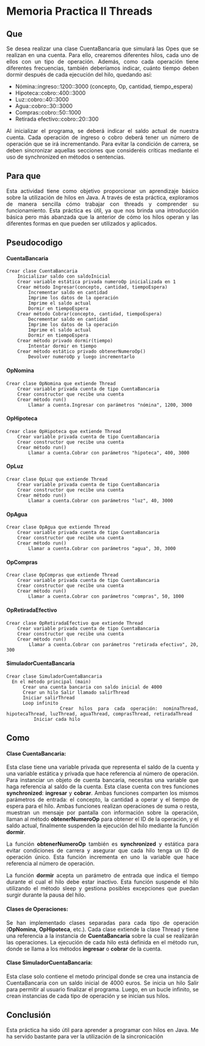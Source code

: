 # Memoria Practica II Threads
## Que 
  <div style="text-align: justify;">

  Se desea realizar una clase CuentaBancaria que simulará las Opes que se realizan en una cuenta. Para ello, crearemos diferentes hilos, cada uno de ellos con un tipo de operación.
  Además, como cada operación tiene diferentes frecuencias, también deberíamos indicar, cuánto tiempo deben dormir después de cada ejecución del hilo, quedando así:

  - Nómina::ingreso::1200::3000 (concepto, Op, cantidad, tiempo_espera)
  - Hipoteca::cobro::400::3000
  - Luz::cobro::40::3000
  - Agua::cobro::30::3000
  - Compras::cobro::50::1000
  - Retirada efectivo::cobro::20::300

  Al inicializar el programa, se deberá indicar el saldo actual de nuestra cuenta.
  Cada operación de ingreso o cobro deberá tener un número de operación que se irá incrementando.
  Para evitar la condición de carrera, se deben sincronizar aquellas secciones que consideréis críticas mediante el uso de synchronized en métodos o sentencias.

## Para que
  <div style="text-align: justify;">

  Esta actividad tiene como objetivo proporcionar un aprendizaje básico sobre la utilización de hilos en Java. A través de esta práctica, exploramos de manera sencilla cómo trabajar con threads y comprender su funcionamiento. Esta práctica es útil, ya que nos brinda una introducción básica pero más abanzada que la anterior de cómo los hilos operan y las diferentes formas en que pueden ser utilizados y aplicados.
  </div>
  <div style="page-break-before:always"></div>

## Pseudocodigo
  #### CuentaBancaria
    Crear clase CuentaBancaria
        Inicializar saldo con saldoInicial
        Crear variable estática privada numeroOp inicializada en 1
        Crear método Ingresar(concepto, cantidad, tiempoEspera)
            Incrementar saldo en cantidad
            Imprime los datos de la operación
            Imprime el saldo actual
            Dormir en tiempoEspera
        Crear método Cobrar(concepto, cantidad, tiempoEspera)
            Decrementar saldo en cantidad
            Imprime los datos de la operación
            Imprime el saldo actual
            Dormir en tiempoEspera
        Crear método privado dormir(tiempo)
            Intentar dormir en tiempo
        Crear método estático privado obtenerNumeroOp()
            Devolver numeroOp y luego incrementarlo
    
  #### OpNomina
    Crear clase OpNomina que extiende Thread
        Crear variable privada cuenta de tipo CuentaBancaria
        Crear constructor que recibe una cuenta
        Crear método run()
            Llamar a cuenta.Ingresar con parámetros "nómina", 1200, 3000
    
  #### OpHipoteca
    Crear clase OpHipoteca que extiende Thread
        Crear variable privada cuenta de tipo CuentaBancaria
        Crear constructor que recibe una cuenta
        Crear método run()
            Llamar a cuenta.Cobrar con parámetros "hipoteca", 400, 3000
  <div style="page-break-before:always"></div>

  #### OpLuz
    Crear clase OpLuz que extiende Thread
        Crear variable privada cuenta de tipo CuentaBancaria
        Crear constructor que recibe una cuenta
        Crear método run()
            Llamar a cuenta.Cobrar con parámetros "luz", 40, 3000
    
  #### OpAgua
    Crear clase OpAgua que extiende Thread
        Crear variable privada cuenta de tipo CuentaBancaria
        Crear constructor que recibe una cuenta
        Crear método run()
            Llamar a cuenta.Cobrar con parámetros "agua", 30, 3000
    
  #### OpCompras
    Crear clase OpCompras que extiende Thread
        Crear variable privada cuenta de tipo CuentaBancaria
        Crear constructor que recibe una cuenta
        Crear método run()
            Llamar a cuenta.Cobrar con parámetros "compras", 50, 1000
    
  #### OpRetiradaEfectivo
    Crear clase OpRetiradaEfectivo que extiende Thread
        Crear variable privada cuenta de tipo CuentaBancaria
        Crear constructor que recibe una cuenta
        Crear método run()
            Llamar a cuenta.Cobrar con parámetros "retirada efectivo", 20, 300
  <div style="page-break-before:always"></div>

  #### SimuladorCuentaBancaria
    Crear clase SimuladorCuentaBancaria
      En el método principal (main)
          Crear una cuenta bancaria con saldo inicial de 4000
          Crear un hilo Salir llamado salirThread
          Iniciar salirThread
          Loop infinito
              Crear hilos para cada operación: nominaThread, hipotecaThread, luzThread, aguaThread, comprasThread, retiradaThread
              Iniciar cada hilo

## Como
  <div style="text-align: justify;">

  #### Clase CuentaBancaria:
  Esta clase tiene una variable privada que representa el saldo de la cuenta y una variable estática y privada que hace referencia al número de operación. Para instanciar un objeto de cuenta bancaria, necesitas una variable que haga referencia al saldo de la cuenta. Esta clase cuenta con tres funciones **synchronized**: **ingresar** y **cobrar**. Ambas funciones comparten los mismos parámetros de entrada: el concepto, la cantidad a operar y el tiempo de espera para el hilo. Ambas funciones realizan operaciones de suma o resta, muestran un mensaje por pantalla con información sobre la operación, llaman al método **obtenerNumeroOp** para obtener el ID de la operación, y el saldo actual, finalmente suspenden la ejecución del hilo mediante la función **dormir**.

  La función **obtenerNumeroOp** también es **synchronized** y estática para evitar condiciones de carrera y asegurar que cada hilo tenga un ID de operación único. Esta función incrementa en uno la variable que hace referencia al número de operación.

  La función **dormir** acepta un parámetro de entrada que indica el tiempo durante el cual el hilo debe estar inactivo. Esta función suspende el hilo utilizando el método sleep y gestiona posibles excepciones que puedan surgir durante la pausa del hilo.

  #### Clases de Operaciones:  
  Se han implementado clases separadas para cada tipo de operación (**OpNomina**, **OpHipoteca**, etc.). Cada clase extiende la clase Thread y tiene una referencia a la instancia de **CuentaBancaria** sobre la cual se realizarán las operaciones. La ejecución de cada hilo está definida en el método run, donde se llama a los métodos **ingresar** o **cobrar** de la cuenta.  

  #### Clase SimuladorCuentaBancaria:  
  Esta clase solo contiene el metodo principal donde se crea una instancia de CuentaBancaria con un saldo inicial de 4000 euros. Se inicia un hilo Salir para permitir al usuario finalizar el programa. Luego, en un bucle infinito, se crean instancias de cada tipo de operación y se inician sus hilos.
  </div>

## Conclusión
  <div style="text-align: justify;">

  Esta práctica ha sido útil para aprender a programar con hilos en Java. Me ha servido bastante para ver la utilización de la sincronicación
  </div>

